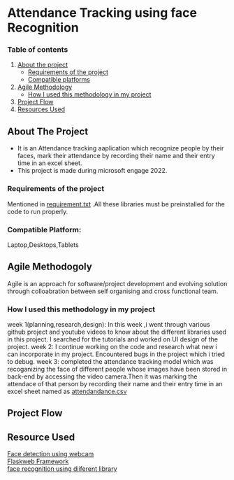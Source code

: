 # Attendance Tracking using face Recognition
### Table of contents <BR>
1. [About the project](https://github.com/ADHYA-MITTAL/face-recognition/new/main?readme=1#about-the-project)<br>
    - [Requirements of the project](https://github.com/ADHYA-MITTAL/face-recognition/edit/main/README.md#requirements-of-the-project)<br>
    - [Compatible platforms](https://github.com/ADHYA-MITTAL/face-recognition/edit/main/README.md#compatible-platform)<br>  
2. [Agile Methodology](https://github.com/ADHYA-MITTAL/face-recognition/new/main?readme=1#agile-methodogoly)<br>
    - [How I used this methodology in my project](https://github.com/ADHYA-MITTAL/face-recognition/edit/main/README.md#how-i-used-this-methodology-in-my-project)<br>
3. [Project Flow](https://github.com/ADHYA-MITTAL/face-recognition/new/main?readme=1#project-flow) <br>
4. [Resources Used](https://github.com/ADHYA-MITTAL/face-recognition/new/main?readme=1#resource-used)
  
## About The Project
- It is an Attendance tracking aaplication which recognize people by their faces, mark their attendance by recording their name and their entry time in an excel sheet.
- This project is made during microsoft engage 2022.<br>
### Requirements of the project
Mentioned in [requirement.txt](https://github.com/ADHYA-MITTAL/face-recognition/blob/main/requirement.txt) .All these libraries must be preinstalled for the code to run properly. <br>
### Compatible Platform:<br>
Laptop,Desktops,Tablets
## Agile Methodogoly
Agile is an approach for software/project development and evolving solution through colloabration between self organising and cross functional team.
### How I used this methodology in my project
week 1(planning,research,design):
In this week ,i went through various github project and youtube videos to know about the different libraries used in this project. I searched for the tutorials and worked on UI design of the project.
week 2:
 I continue working on the code and research what new i can incorporate in my project. Encountered bugs in the project which i tried to debug.
week 3: 
 completed the attendance tracking model which was recoganizing the face of different people whose images have been stored in back-end by accessing the video camera.Then it was marking the attendace of that person by recording their name and their entry time in an excel sheet named as [attendandance.csv]()
## Project Flow
  
## Resource Used
 [Face detection using webcam](https://realpython.com/face-detection-in-python-using-a-webcam/#pre-requisites)<br>
 [Flaskweb Framework](https://www.youtube.com/watch?v=Az1MH_e1hVA)<br>
 [face recognition using diiferent library](https://analyticsindiamag.com/a-complete-guide-on-building-a-face-attendance-system/)
